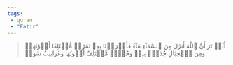```yaml
---
tags: 
 - quran 
 - "Fatir"
---
```


> أَلَمۡ تَرَ أَنَّ ٱللَّهَ أَنزَلَ مِنَ ٱلسَّمَآءِ مَآءٗ فَأَخۡرَجۡنَا بِهِۦ ثَمَرَٰتٖ مُّخۡتَلِفًا أَلۡوَٰنُهَاۚ وَمِنَ ٱلۡجِبَالِ جُدَدُۢ بِيضٞ وَحُمۡرٞ مُّخۡتَلِفٌ أَلۡوَٰنُهَا وَغَرَابِيبُ سُودٞ
